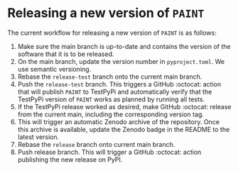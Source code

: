 # Releasing a new version of `PAINT`

The current workflow for releasing a new version of `PAINT` is as follows:
1. Make sure the main branch is up-to-date and contains the version of the software that it is to be released.
2. On the main branch, update the version number in `pyproject.toml`. We use semantic versioning.
3. Rebase the ``release-test`` branch onto the current main branch.
4. Push the ``release-test`` branch. This triggers a GitHub :octocat: action that will publish `PAINT` to TestPyPi and
automatically verify that the TestPyPi version of ``PAINT`` works as planned by running all tests.
5. If the TestPyPi release worked as desired, make GitHub :octocat: release from the current main, including the corresponding version tag.
6. This will trigger an automatic Zenodo archive of the repository. Once this archive is available, update the Zenodo badge in the README to the latest version.
7. Rebase the ``release`` branch onto current main branch.
8. Push release branch. This will trigger a GitHub :octocat: action publishing the new release on PyPI.
